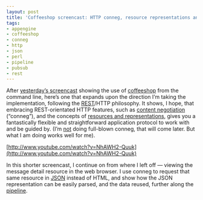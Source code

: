 ```yaml
---
layout: post
title: 'Coffeeshop screencast: HTTP conneg, resource representations and JSON'
tags:
- appengine
- coffeeshop
- conneg
- http
- json
- perl
- pipeline
- pubsub
- rest
---
```



After [yesterday’s screencast](/blog/posts/2009/08/19/2nd-coffeeshop-resthttp-screencast/) showing the use of [coffeeshop](http://wiki.github.com/qmacro/coffeeshop) from the command line, here’s one that expands upon the direction I’m taking the implementation, following the [REST](http://en.wikipedia.org/wiki/Representational_State_Transfer)/HTTP philosophy. It shows, I hope, that embracing REST-orientated HTTP features, such as [content negotiation](http://en.wikipedia.org/wiki/Content_negotiation) (“conneg”), and the concepts of [resources and representations](http://bitworking.org/news/How_to_create_a_REST_Protocol), gives you a fantastically flexible and straightforward application protocol to work with and be guided by. (I’m [not](http://twitter.com/qmacro/status/3306694041) doing full-blown conneg, that will come later. But what I am doing works well for me).

<object data="http://www.youtube.com/v/NhAWH2-Quuk&hl=en&fs=1&" height="340" type="application/x-shockwave-flash" width="560"><param name="allowFullScreen" value="true"></param><param name="allowscriptaccess" value="always"></param><param name="src" value="http://www.youtube.com/v/NhAWH2-Quuk&hl=en&fs=1&"></param><param name="allowfullscreen" value="true"></param></object>

[http://www.youtube.com/watch?v=NhAWH2-Quuk](http://www.youtube.com/watch?v=NhAWH2-Quuk)

In this shorter screencast, I continue on from where I left off — viewing the message detail resource in the web browser. I use conneg to request that same resource in [JSON](http://www.json.org/) instead of HTML, and show how the JSON representation can be easily parsed, and the data reused, further along the [pipeline](/blog/posts/2009/05/18/twitters-success/).


